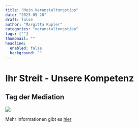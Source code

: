 ```yaml
---
title: "Mein Veranstaltungstipp"
date: "2023-05-20"
draft: false
author: "Margitta Kupler"
categories: "veranstaltungstipp"
tags: [""]
thumbnail: ""
headline:
  enabled: false
  background: ""
---
```

# Ihr Streit - Unsere Kompetenz

## Tag der Mediation

<!--more-->

![](/images/2023/05_veranstaltungstipp_tag-der-mediation-facebook-titelbild.jpg)

Mehr Informationen gibt es [hier](https://tag-der-mediation.international/
"Tag-der-Mediation")
